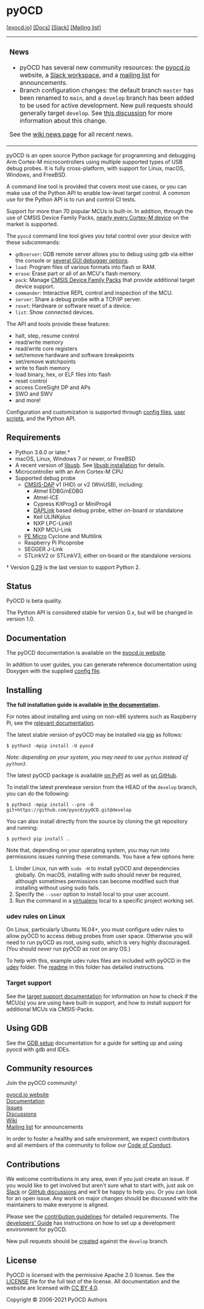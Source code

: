 pyOCD
=====

[\[pyocd.io\]](https://pyocd.io/) [\[Docs\]](https://pyocd.io/docs) [\[Slack\]](https://join.slack.com/t/pyocd/shared_invite/zt-wmy3zvg5-nRLj1GBWYh708TVfIx9Llg) [\[Mailing list\]](https://groups.google.com/g/pyocd)

<table><tr><td>

### News

- pyOCD has several new community resources: the [pyocd.io](https://pyocd.io/) website,
    a [Slack workspace](https://join.slack.com/t/pyocd/shared_invite/zt-wmy3zvg5-nRLj1GBWYh708TVfIx9Llg),
    and a [mailing list](https://groups.google.com/g/pyocd) for announcements.
- Branch configuration changes: the default branch `master` has been renamed to `main`, and a `develop` branch has been added to be used for active development. New pull requests should generally target `develop`. See [this discussion](https://github.com/pyocd/pyOCD/discussions/1169) for more information about this change.

See the [wiki news page](https://github.com/pyocd/pyOCD/wiki/News) for all recent news.

</td></tr></table>

pyOCD is an open source Python package for programming and debugging Arm Cortex-M microcontrollers
using multiple supported types of USB debug probes. It is fully cross-platform, with support for
Linux, macOS, Windows, and FreeBSD.

A command line tool is provided that covers most use cases, or you can make use of the Python
API to enable low-level target control. A common use for the Python API is to run and control CI
tests.

Support for more than 70 popular MCUs is built-in. In addition, through the use of CMSIS Device
Family Packs, [nearly every Cortex-M device](https://www.keil.com/dd2/pack/) on the market is supported.

The `pyocd` command line tool gives you total control over your device with these subcommands:

- `gdbserver`: GDB remote server allows you to debug using gdb via either the console or
    [several GUI debugger options](#recommended-gdb-and-ide-setup).
- `load`: Program files of various formats into flash or RAM.
- `erase`: Erase part or all of an MCU's flash memory.
- `pack`: Manage [CMSIS Device Family Packs](http://arm-software.github.io/CMSIS_5/Pack/html/index.html)
    that provide additional target device support.
- `commander`: Interactive REPL control and inspection of the MCU.
- `server`: Share a debug probe with a TCP/IP server.
- `reset`: Hardware or software reset of a device.
- `list`: Show connected devices.

The API and tools provide these features:

-  halt, step, resume control
-  read/write memory
-  read/write core registers
-  set/remove hardware and software breakpoints
-  set/remove watchpoints
-  write to flash memory
-  load binary, hex, or ELF files into flash
-  reset control
-  access CoreSight DP and APs
-  SWO and SWV
-  and more!

Configuration and customization is supported through [config files](docs/configuration.md),
[user scripts](docs/user_scripts.md), and the Python API.


Requirements
------------

- Python 3.6.0 or later.†
- macOS, Linux, Windows 7 or newer, or FreeBSD
- A recent version of [libusb](https://libusb.info/). See [libusb installation](#libusb-installation) for details.
- Microcontroller with an Arm Cortex-M CPU
- Supported debug probe
  - [CMSIS-DAP](http://www.keil.com/pack/doc/CMSIS/DAP/html/index.html) v1 (HID) or v2 (WinUSB), including:
    - Atmel EDBG/nEDBG
    - Atmel-ICE
    - Cypress KitProg3 or MiniProg4
    - [DAPLink](https://github.com/ARMmbed/DAPLink) based debug probe, either on-board or standalone
    - Keil ULINKplus
    - NXP LPC-LinkII
    - NXP MCU-Link
  - [PE Micro](https://pemicro.com/) Cyclone and Multilink
  - Raspberry Pi Picoprobe
  - SEGGER J-Link
  - STLinkV2 or STLinkV3, either on-board or the standalone versions

† Version [0.29](https://github.com/pyocd/pyOCD/releases/tag/v0.29.0) is the last version to support Python 2.

Status
------

PyOCD is beta quality.

The Python API is considered stable for version 0.x, but will be changed in version 1.0.


Documentation
-------------

The pyOCD documentation is available on the [pyocd.io website](https://pyocd.io/docs).

In addition to user guides, you can generate reference documentation using Doxygen with the
supplied [config file](docs/Doxyfile).


Installing
----------

**The full installation guide is available [in the documentation](https://pyocd.io/docs/installing).**

For notes about installing and using on non-x86 systems such as Raspberry Pi, see the
[relevant documentation](https://pyocd.io/docs/installing-on-non-x86).

The latest stable version of pyOCD may be installed via [pip](https://pip.pypa.io/en/stable/index.html)
as follows:

```
$ python3 -mpip install -U pyocd
```

_Note: depending on your system, you may need to use `python` instead of `python3`._

The latest pyOCD package is available [on PyPI](https://pypi.python.org/pypi/pyOCD/) as well as
[on GitHub](https://github.com/pyocd/pyOCD/releases).

To install the latest prerelease version from the HEAD of the `develop` branch, you can do
the following:

```
$ python3 -mpip install --pre -U git+https://github.com/pyocd/pyOCD.git@develop
```

You can also install directly from the source by cloning the git repository and running:

```
$ python3 pip install .
```

Note that, depending on your operating system, you may run into permissions issues running these commands.
You have a few options here:

1. Under Linux, run with `sudo -H` to install pyOCD and dependencies globally. On macOS, installing with sudo
    should never be required, although sometimes permissions can become modified such that installing without
    using sudo fails.
3. Specify the `--user` option to install local to your user account.
4. Run the command in a [virtualenv](https://virtualenv.pypa.io/en/latest/)
   local to a specific project working set.

### udev rules on Linux

On Linux, particularly Ubuntu 16.04+, you must configure udev rules to allow pyOCD to access debug
probes from user space. Otherwise you will need to run pyOCD as root, using sudo, which is very
highly discouraged. (You should _never_ run pyOCD as root on any OS.)

To help with this, example udev rules files are included with pyOCD in the
[udev](https://github.com/pyocd/pyOCD/tree/main/udev) folder. The
[readme](https://github.com/pyocd/pyOCD/tree/main/udev/README.md) in this folder has detailed
instructions.

### Target support

See the [target support documentation](https://pyocd.io/docs/target-support) for information on how to check if
the MCU(s) you are using have built-in support, and how to install support for additional MCUs via
CMSIS-Packs.


Using GDB
---------

See the [GDB setup](https://pyocd.io/docs/gdb-setup) documentation for a guide for setting up
and using pyocd with gdb and IDEs.


Community resources
-------------------

Join the pyOCD community!

[pyocd.io website](https://pyocd.io) \
[Documentation](https://pyocd.io/docs) \
[Issues](https://github.com/pyocd/pyOCD/issues) \
[Discussions](https://github.com/pyocd/pyOCD/discussions) \
[Wiki](https://github.com/pyocd/pyOCD/wiki) \
[Mailing list](https://groups.google.com/g/pyocd) for announcements

In order to foster a healthy and safe environment, we expect contributors and all members of the community to
follow our [Code of Conduct](https://github.com/pyocd/pyOCD/tree/main/CODE_OF_CONDUCT.md).


Contributions
-------------

We welcome contributions in any area, even if you just create an issue. If you would like to get involved but
aren't sure what to start with, just ask on
[Slack](https://join.slack.com/t/pyocd/shared_invite/zt-wmy3zvg5-nRLj1GBWYh708TVfIx9Llg) or [GitHub
discussions](https://github.com/pyocd/pyOCD/discussions) and we'll be happy to help you. Or you can look for
an open issue. Any work on major changes should be discussed with the maintainers to make everyone is aligned.

Please see the [contribution guidelines](https://github.com/pyocd/pyOCD/tree/main/CONTRIBUTING.md) for detailed requirements. The [developers'
Guide](https://pyocd.io/docs/developers-guide) has instructions on how to set up a development environment for pyOCD.

New pull requests should be [created](https://github.com/pyocd/pyOCD/pull/new/develop) against the `develop` branch.


License
-------

PyOCD is licensed with the permissive Apache 2.0 license. See the
[LICENSE](https://github.com/pyocd/pyOCD/tree/main/LICENSE) file for the full text of the license. All
documentation and the website are licensed with [CC BY 4.0](https://creativecommons.org/licenses/by/4.0/).

Copyright © 2006-2021 PyOCD Authors
